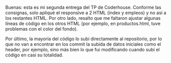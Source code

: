 Buenas: esta es mi segunda entrega del TP de Coderhouse. Conforme las consignas, solo apliqué el responsive a 2 HTML (index y empleos) y no así a los restantes HTML. Por otro lado, resalto que me faltaron ajustar algunas líneas de código en los otros HTML (por ejemplo, en productos.html, tuve problemas con el color del fondo).

Por último, la mayoría del código lo subí directamente al repositorio, por lo que no van a encontrar en los commit la subida de datos iniciales como el header, por ejemplo, sino más bien lo que fui modificando cuando subí el código en casi su totalidad.
